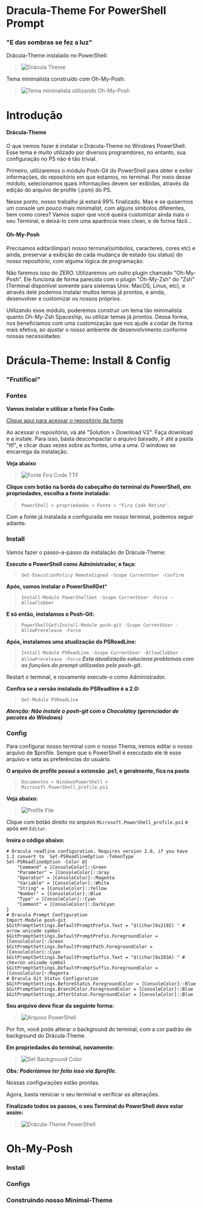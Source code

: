 # Dracula-Theme For PowerShell Prompt

### "E das sombras se fez a luz"

Drácula-Theme instalado no PowerShell:

> ![Drácula Theme](https://github.com/asammarco/gostack-bootcamp/blob/master/configuracao-ambiente/power-shell/dracula-theme/sample-images/dracula_theme_power_shell.png "Terminal já configurado com o Drácula -Theme")


Tema minimalista construído com Oh-My-Posh:

> ![Tema minimalista utilizando Oh-My-Posh](https://github.com/asammarco/gostack-bootcamp/blob/master/configuracao-ambiente/power-shell/dracula-theme/sample-images/minimal_theme.png "Tema minimalista utilizando Oh-My-Posh")

# Introdução

#### Drácula-Theme

O que iremos fazer é instalar o Drácula-Theme no Windows PowerShell. Esse tema é muito utilizado por diversos programdores, no entanto, sua configuração no PS não é tão trivial.

Primeiro, utilizaremos o módulo Posh-Git do PowerShell para obter e exibir informações, do repositório em que estamos, no terminal. Por meio desse módulo, selecionamos quais informações devem ser exibidas, através da edição do arquivo de profile (.psm) do PS.

Nesse ponto, nosso trabalho já estará 99% finalizado. Mas e se quisermos um console um pouco mais minimalist, com alguns simbolos diferentes, bem como cores?
Vamos supor que você queira customizar ainda mais o seu Terminal, e deixá-lo com uma aparência mais clean, e de forma fácil...


#### Oh-My-Posh

Precisamos editar(limpar) nosso terminal(símbolos, caracteres, cores etc) e ainda, preservar a exibição de cada mudança de estado (ou status) do nosso repositório, com alguma lógica de programação.

Não faremos isso do ZERO. Utilizaremos um outro plugin chamado "Oh-My-Posh". Ele funciona de forma parecida com o plugin "Oh-My-Zsh" do "Zsh" (Terminal disponível somente para sistemas Unix: MacOS, Linux, etc), e através dele podemos instalar muitos temas já prontos, e ainda, desenvolver e customizar os nossos próprios.

Utilizando esse módulo, poderemos construir um tema tão minimalista quanto Oh-My-Zsh Spaceship, ou utilizar temas já prontos. Dessa forma, nos beneficiamos com uma customização que nos ajude a codar de forma mais efetiva, ao ajustar o nosso ambiente de desenvolvimento conforme nossas necessidades.

# Drácula-Theme: Install & Config

### "Frutificai"

### Fontes

**Vamos instalar e utilizar a fonte  Fira Code:**

[Clique aqui para acessar o repositório da fonte](https://github.com/ryanoasis/nerd-fonts/tree/master/patched-fonts/FiraCode)

Ao acessar o repositório, vá até "Solution > Download V2". Faça download e a instale. Para isso, basta descompactar o arquivo baixado, ir até a pasta "ttf", e clicar duas vezes sobre as fontes, uma a uma. O windows se encarrega da instalação.

**Veja abaixo**

> ![Fonte Fira Code TTF](https://github.com/asammarco/gostack-bootcamp/blob/master/configuracao-ambiente/power-shell/dracula-theme/sample-images/Fira%20Code%20Retina.png "Dê dois clicks sobre a fonte para instalar")

**Clique com botão na borda do cabeçalho do terminal do PowerShell, em propriedades, escolha  a fonte instalada:**
> `PowerShell > propriedades > Fonte > "Fira Code Retina"`.

Com a fonte já instalada e configurada em nosso terminal, podemos seguir adiante.

### Install

Vamos fazer o passo-a-passo da instalação do Drácula-Theme:

**Execute o PowerShell como Administrador, e faça:**
> `Set-ExecutionPolicy RemoteSigned -Scope CurrentUser -Confirm`

**Após, vamos instalar o PowerShellGet***
> `Install-Module PowerShellGet -Scope CurrentUser -Force -AllowClobber`

**E só então, instalamos o Posh-Git:**
> `PowerShellGet\Install-Module posh-git -Scope CurrentUser -AllowPrerelease -Force`

**Após, instalamos uma atualização do PSReadLine:**
> `Install-Module PSReadLine -Scope CurrentUser -AllowClobber -AllowPrerelease -Force`
 ***Esta atualização soluciona problemas com as funções do prompt utilizadas pelo posh-git.***

Restart o terminal, e novamente execute-o como Administrador. 

**Confira se a versão instalada do PSReadline é a 2.0:**
> `Get-Module PSReadLine`

***Atenção: Não instale o posh-git com o Chocolatey (gerenciador de pacotes do Windows)***

### Config

Para configurar nosso terminal com o nosso Thema, iremos editar o nosso arquivo de $profile. Sempre que o PowerShell é executado ele lê esse arquivo e seta as preferências do usuário.

**O arquivo de profile possui a extensão .ps1, e geralmente, fica na pasta**
> `Documentos > WindowsPowerShell > Microsoft.PowerShell_profile.ps1`

**Veja abaixo:**

> ![Profile File](https://github.com/asammarco/gostack-bootcamp/blob/master/configuracao-ambiente/power-shell/dracula-theme/sample-images/main_profile_power_shell.png "Diretório e arquivo a ser editado")

Clique com botão direito no arquivo `Microsoft.PowerShell_profile.ps1` e após em `Editar`.

**Insira o código abaixo:**

```
# Dracula readline configuration. Requires version 2.0, if you have 1.2 convert to `Set-PSReadlineOption -TokenType`
Set-PSReadlineOption -Color @{
    "Command" = [ConsoleColor]::Green
    "Parameter" = [ConsoleColor]::Gray
    "Operator" = [ConsoleColor]::Magenta
    "Variable" = [ConsoleColor]::White
    "String" = [ConsoleColor]::Yellow
    "Number" = [ConsoleColor]::Blue
    "Type" = [ConsoleColor]::Cyan
    "Comment" = [ConsoleColor]::DarkCyan
}
# Dracula Prompt Configuration
Import-Module posh-git
$GitPromptSettings.DefaultPromptPrefix.Text = "$([char]0x2192) " # arrow unicode symbol
$GitPromptSettings.DefaultPromptPrefix.ForegroundColor = [ConsoleColor]::Green
$GitPromptSettings.DefaultPromptPath.ForegroundColor =[ConsoleColor]::Cyan
$GitPromptSettings.DefaultPromptSuffix.Text = "$([char]0x203A) " # chevron unicode symbol
$GitPromptSettings.DefaultPromptSuffix.ForegroundColor = [ConsoleColor]::Magenta
# Dracula Git Status Configuration
$GitPromptSettings.BeforeStatus.ForegroundColor = [ConsoleColor]::Blue
$GitPromptSettings.BranchColor.ForegroundColor = [ConsoleColor]::Blue
$GitPromptSettings.AfterStatus.ForegroundColor = [ConsoleColor]::Blue
```

**Seu arquivo deve ficar da seguinte forma:**

> ![Arquivo PowerShell](https://github.com/asammarco/gostack-bootcamp/blob/master/configuracao-ambiente/power-shell/dracula-theme/sample-images/power_shell_dracula_theme_settings.png "Arquivo profile PowerShell editado.")

Por fim, você pode alterar o background do terminal, com a cor padrão de background do Drácula-Theme.

**Em propriedades do terminal, novamente:**
> ![Set Background Color](https://github.com/asammarco/gostack-bootcamp/blob/master/configuracao-ambiente/power-shell/dracula-theme/sample-images/power_shell_dracula_background_color.png "Cores > Core De Fundo > Vermelho:40, Verde: 42 e Azul:54")

***Obs: Poderíamos ter feito isso via $profile.***

Nossas configurações estão prontas. 

Agora, basta reiniciar o seu terminal e verificar as alterações.

**Finalizado todos os passos, o seu Terminal do PowerShell deve estar assim:**
> ![Drácula-Theme PowerShell](https://github.com/asammarco/gostack-bootcamp/blob/master/configuracao-ambiente/power-shell/dracula-theme/sample-images/dracula_theme_power_shell.png "Drácula-Theme PowerShell")

# Oh-My-Posh

### Install


### Configs


### Construindo nosso Minimal-Theme
